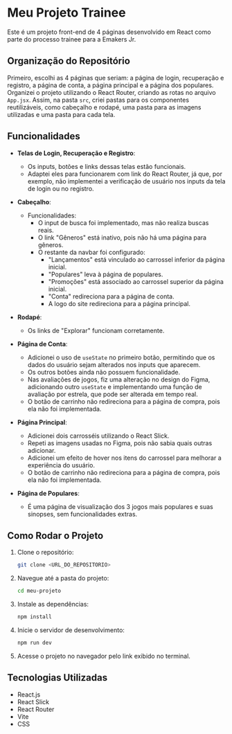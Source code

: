 # Meu Projeto Trainee

Este é um projeto front-end de 4 páginas desenvolvido em React como parte do processo trainee para a Emakers Jr.

## Organização do Repositório

Primeiro, escolhi as 4 páginas que seriam: a página de login, recuperação e registro, a página de conta, a página principal e a página dos populares.  
Organizei o projeto utilizando o React Router, criando as rotas no arquivo `App.jsx`. Assim, na pasta `src`, criei pastas para os componentes reutilizáveis, como cabeçalho e rodapé, uma pasta para as imagens utilizadas e uma pasta para cada tela.

## Funcionalidades

- **Telas de Login, Recuperação e Registro**:  
  - Os inputs, botões e links dessas telas estão funcionais.  
  - Adaptei eles para funcionarem com link do React Router, já que, por exemplo, não implementei a verificação de usuário nos inputs da tela de login ou no registro.

- **Cabeçalho**:  
  - Funcionalidades:  
    - O input de busca foi implementado, mas não realiza buscas reais.  
    - O link "Gêneros" está inativo, pois não há uma página para gêneros.  
    - O restante da navbar foi configurado:  
      - "Lançamentos" está vinculado ao carrossel inferior da página inicial.  
      - "Populares" leva à página de populares.  
      - "Promoções" está associado ao carrossel superior da página inicial.  
      - "Conta" redireciona para a página de conta.  
      - A logo do site redireciona para a página principal.

- **Rodapé**:  
  - Os links de "Explorar" funcionam corretamente.

- **Página de Conta**:  
  - Adicionei o uso de `useState` no primeiro botão, permitindo que os dados do usuário sejam alterados nos inputs que aparecem.  
  - Os outros botões ainda não possuem funcionalidade.  
  - Nas avaliações de jogos, fiz uma alteração no design do Figma, adicionando outro `useState` e implementando uma função de avaliação por estrela, que pode ser alterada em tempo real.  
  - O botão de carrinho não redireciona para a página de compra, pois ela não foi implementada.

- **Página Principal**:  
  - Adicionei dois carrosséis utilizando o React Slick.  
  - Repeti as imagens usadas no Figma, pois não sabia quais outras adicionar.  
  - Adicionei um efeito de hover nos itens do carrossel para melhorar a experiência do usuário.  
  -  O botão de carrinho não redireciona para a página de compra, pois ela não foi implementada.

- **Página de Populares**:  
  - É uma página de visualização dos 3 jogos mais populares e suas sinopses, sem funcionalidades extras.

## Como Rodar o Projeto

1. Clone o repositório:  
   ```bash
   git clone <URL_DO_REPOSITORIO>
   ```  
2. Navegue até a pasta do projeto:  
   ```bash
   cd meu-projeto
   ```  
3. Instale as dependências:  
   ```bash
   npm install
   ```  
4. Inicie o servidor de desenvolvimento:  
   ```bash
   npm run dev
   ```  
5. Acesse o projeto no navegador pelo link exibido no terminal.

## Tecnologias Utilizadas

- React.js  
- React Slick  
- React Router  
- Vite  
- CSS


